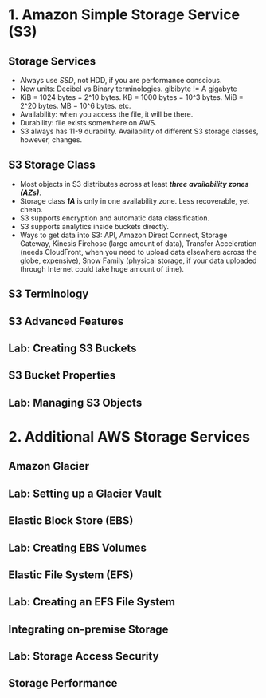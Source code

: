 # 1. Amazon Simple Storage Service (S3)
## Storage Services
- Always use *SSD*, not HDD, if you are performance conscious.
- New units: Decibel vs Binary terminologies. gibibyte != A gigabyte
- KiB = 1024 bytes = 2^10 bytes. KB = 1000 bytes = 10^3 bytes. MiB = 2^20 bytes. MB = 10^6 bytes. etc. 
- Availability: when you access the file, it will be there.
- Durability: file exists somewhere on AWS.
- S3 always has 11-9 durability. Availability of different S3 storage classes, however, changes.
## S3 Storage Class
- Most objects in S3 distributes across at least ***three availability zones (AZs)***.
- Storage class ***1A*** is only in one availability zone. Less recoverable, yet cheap.
- S3 supports encryption and automatic data classification.
- S3 supports analytics inside buckets directly.
- Ways to get data into S3: API, Amazon Direct Connect, Storage Gateway, Kinesis Firehose (large amount of data), Transfer Acceleration (needs CloudFront, when you need to upload data elsewhere across the globe, expensive), Snow Family (physical storage, if your data uploaded through Internet could take huge amount of time).
## S3 Terminology
## S3 Advanced Features
## Lab: Creating S3 Buckets
## S3 Bucket Properties
## Lab: Managing S3 Objects

# 2. Additional AWS Storage Services
## Amazon Glacier
## Lab: Setting up a Glacier Vault
## Elastic Block Store (EBS)
## Lab: Creating EBS Volumes
## Elastic File System (EFS)
## Lab: Creating an EFS File System
## Integrating on-premise Storage
## Lab: Storage Access Security
## Storage Performance
